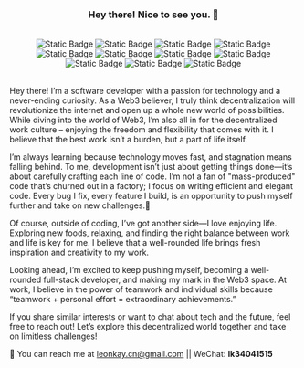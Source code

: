 <h3 align="center">Hey there! Nice to see you. 👋</h3>
<br>
<div style="text-align: center;">
    <img alt="Static Badge" src="https://img.shields.io/badge/%20Career-IT%20Engineer-cyan">
    <img alt="Static Badge" src="https://img.shields.io/badge/%20Skillful-Solidity-yellowgreen"> 
    <img alt="Static Badge" src="https://img.shields.io/badge/%20Skillful-Golang-yellowgreen"> 
    <img alt="Static Badge" src="https://img.shields.io/badge/%20Skillful-Smart%20Contract-yellowgreen">
    <img alt="Static Badge" src="https://img.shields.io/badge/%20Skillful-Hardhat-yellowgreen"> 
    <img alt="Static Badge" src="https://img.shields.io/badge/%20Skillful-JavaScript-yellowgreen"> 
     <img alt="Static Badge" src="https://img.shields.io/badge/%20Skillful-C%23-yellowgreen"> 
    <img alt="Static Badge" src="https://img.shields.io/badge/%20Skillful-Blockchain-yellowgreen"> 
    <img alt="Static Badge" src="https://img.shields.io/badge/%20Skillful-OpenZeppelin-yellowgreen"> 
    <img alt="Static Badge" src="https://img.shields.io/badge/%20Skillfuld-Smart%20Contract%20Security-yellowgreen"> 
    <img alt="Static Badge" src="https://img.shields.io/badge/%20Skillful-DeFi-yellowgreen"> 
</div>
<br>

<p>Hey there! I’m a software developer with a passion for technology and a never-ending curiosity. As a Web3 believer, I truly think decentralization will revolutionize the internet and open up a whole new world of possibilities. While diving into the world of Web3, I’m also all in for the decentralized work culture – enjoying the freedom and flexibility that comes with it. I believe that the best work isn’t a burden, but a part of life itself.</p>

<p>I’m always learning because technology moves fast, and stagnation means falling behind. To me, development isn’t just about getting things done—it’s about carefully crafting each line of code. I’m not a fan of "mass-produced" code that’s churned out in a factory; I focus on writing efficient and elegant code. Every bug I fix, every feature I build, is an opportunity to push myself further and take on new challenges.🚀</p>

<p>Of course, outside of coding, I’ve got another side—I love enjoying life. Exploring new foods, relaxing, and finding the right balance between work and life is key for me. I believe that a well-rounded life brings fresh inspiration and creativity to my work.</p>

<p>Looking ahead, I’m excited to keep pushing myself, becoming a well-rounded full-stack developer, and making my mark in the Web3 space. At work, I believe in the power of teamwork and individual skills because “teamwork + personal effort = extraordinary achievements.”</p>

<p>If you share similar interests or want to chat about tech and the future, feel free to reach out! Let’s explore this decentralized world together and take on limitless challenges!</p>

<p>📧 You can reach me at <a href="mailto:leonkay.cn@gmail.com">leonkay.cn@gmail.com</a> || WeChat: <strong>lk34041515</strong></p>


